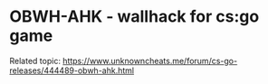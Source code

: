 # OBWH-AHK - wallhack for cs:go game

Related topic: https://www.unknowncheats.me/forum/cs-go-releases/444489-obwh-ahk.html
